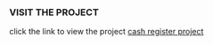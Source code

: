 ### VISIT THE PROJECT

click the link to view the project [cash register project](https://vishwa-radhya.github.io/cash-register/)
